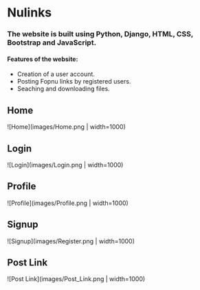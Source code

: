 # Nulinks
### The website is built using Python, Django, HTML, CSS, Bootstrap and JavaScript.
#### Features of the website:
- Creation of a user account.
- Posting Fopnu links by registered users.
- Seaching and downloading files.

## Home

![Home](images/Home.png | width=1000)

## Login
![Login](images/Login.png | width=1000)

## Profile
![Profile](images/Profile.png | width=1000)

## Signup
![Signup](images/Register.png | width=1000)

## Post Link
![Post Link](images/Post_Link.png | width=1000)
